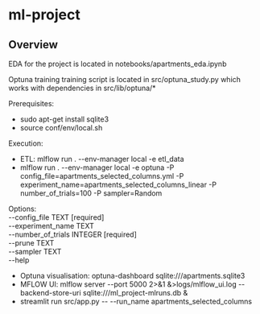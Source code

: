 # ml-project

## Overview

EDA for the project is located in notebooks/apartments_eda.ipynb

Optuna training training script is located in src/optuna_study.py which works with dependencies in src/lib/optuna/*

Prerequisites: 
* sudo apt-get install sqlite3 
* source conf/env/local.sh

Execution: 
* ETL: mlflow run . --env-manager local -e etl_data
* mlflow run . --env-manager local -e optuna -P config_file=apartments_selected_columns.yml -P experiment_name=apartments_selected_columns_linear -P number_of_trials=100 -P sampler=Random

Options:  
  --config_file TEXT          [required]  
  --experiment_name TEXT  
  --number_of_trials INTEGER  [required]  
  --prune TEXT  
  --sampler TEXT  
  --help  

* Optuna visualisation: optuna-dashboard sqlite:///apartments.sqlite3
* MFLOW UI: mlflow server --port 5000 2>&1 &>logs/mlflow_ui.log --backend-store-uri sqlite:///ml_project-mlruns.db &
* streamlit run src/app.py -- --run_name apartments_selected_columns
